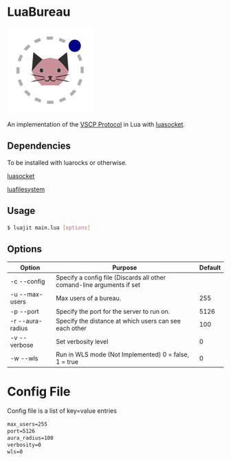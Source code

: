 # LuaBureau

<img src="https://raw.githubusercontent.com/ANormalTwig/LuaBureau/main/icon.png" width="200" height="200">

An implementation of the [VSCP Protocol](https://github.com/LeadRDRK/OpenBureau/blob/main/docs/Protocol.md) in Lua with [luasocket](https://github.com/lunarmodules/luasocket).

## Dependencies

To be installed with luarocks or otherwise.

[luasocket](https://github.com/lunarmodules/luasocket)

[luafilesystem](https://github.com/lunarmodules/luafilesystem)

## Usage

```bash
$ luajit main.lua [options]
```

## Options

| Option | Purpose | Default |
|--------|---------|---------|
| -c --config | Specify a config file (Discards all other comand-line arguments if set | |
| -u --max-users | Max users of a bureau. | 255 |
| -p --port | Specify the port for the server to run on. | 5126 |
| -r --aura-radius | Specify the distance at which users can see each other | 100 |
| -v --verbose | Set verbosity level | 0 |
| -w --wls | Run in WLS mode (Not Implemented) 0 = false, 1 = true | 0 |

# Config File

Config file is a list of key=value entries

```
max_users=255
port=5126
aura_radius=100
verbosity=0
wls=0
```

